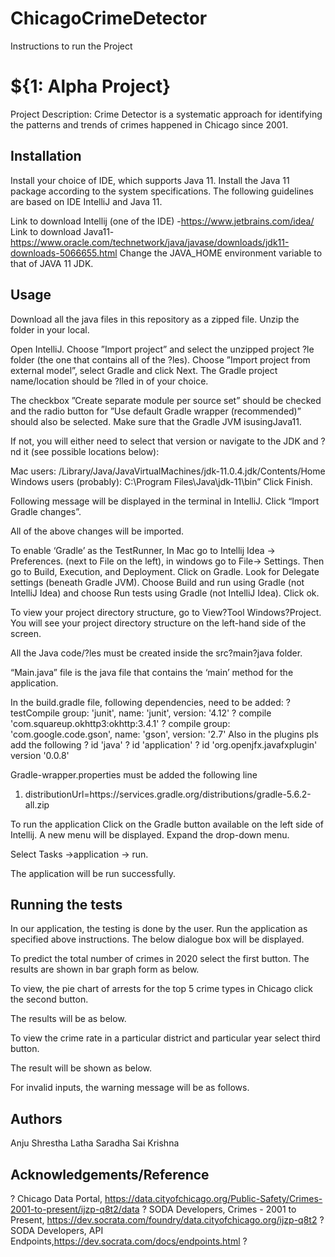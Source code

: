 # ChicagoCrimeDetector

Instructions to run the Project
# ${1: Alpha Project}
Project Description: Crime Detector is a systematic approach for identifying the patterns and trends of crimes happened in Chicago since 2001.

## Installation
Install your choice of IDE, which supports Java 11. Install the Java 11 package according to the system specifications. The following guidelines are based on IDE IntelliJ and Java 11.

Link to download Intellij (one of the IDE) -https://www.jetbrains.com/idea/
Link to download Java11- https://www.oracle.com/technetwork/java/javase/downloads/jdk11-downloads-5066655.html
Change the JAVA_HOME environment variable to that of JAVA 11 JDK.

## Usage
Download all the java files in this repository as a zipped file. Unzip the folder in your local.

Open IntelliJ. Choose ”Import project” and select the unzipped project ?le folder (the one that contains all of the ?les). 
Choose ”Import project from external model”, select Gradle and click Next. 
The Gradle project name/location should be ?lled in of your choice.

The checkbox ”Create separate module per source set” should be checked and the radio button for ”Use default Gradle wrapper (recommended)” should also be selected. Make sure that the Gradle JVM isusingJava11. 

If not, you will either need to select that version or navigate to the JDK and ?nd it (see possible locations below): 

Mac users: /Library/Java/JavaVirtualMachines/jdk-11.0.4.jdk/Contents/Home Windows users (probably): C:\Program Files\Java\jdk-11\bin” 
Click Finish.

Following message will be displayed in the terminal in IntelliJ. Click “Import Gradle changes”. 

All of the above changes will be imported.

To enable ‘Gradle’ as the TestRunner, In Mac go to Intellij Idea -> Preferences. (next to File on the left), in windows go to File-> Settings. Then go to Build, Execution, and Deployment. Click on Gradle. Look for Delegate settings (beneath Gradle JVM). Choose Build and run using Gradle (not IntelliJ Idea) and choose Run tests using Gradle (not IntelliJ Idea). Click ok. 

To view your project directory structure, go to View?Tool Windows?Project. You will see your project directory structure on the left-hand side of the screen.

 All the Java code/?les must be created inside the src?main?java folder.

“Main.java” file is the java file that contains the ‘main’ method for the application.

In the build.gradle file, following dependencies, need to be added:
? testCompile group: 'junit', name: 'junit', version: '4.12'
? compile 'com.squareup.okhttp3:okhttp:3.4.1'
? compile group: 'com.google.code.gson', name: 'gson', version: '2.7'
Also in the plugins pls add the following
? id 'java'
? id 'application'
? id 'org.openjfx.javafxplugin' version '0.0.8'

Gradle-wrapper.properties must be added the following line
1. distributionUrl=https\://services.gradle.org/distributions/gradle-5.6.2-all.zip

To run the application Click on the Gradle button available on the left side of Intellij. A new menu will be displayed. Expand the drop-down menu.

Select
Tasks ->application -> run.

The application will be run successfully.

## Running the tests

In our application, the testing is done by the user.
Run the application as specified above instructions.
The below dialogue box will be displayed.


To predict the total number of crimes in 2020 select the first button.
The results are shown in bar graph form as below.


To view, the pie chart of arrests for the top 5 crime types in Chicago click the second button.

The results will be as below.


To view the crime rate in a particular district and particular year select third button.


The result will be shown as below.

For invalid inputs, the warning message will be as follows.


## Authors

Anju Shrestha
Latha Saradha
Sai Krishna

## Acknowledgements/Reference
? Chicago Data Portal,
       https://data.cityofchicago.org/Public-Safety/Crimes-2001-to-present/ijzp-q8t2/data
? SODA Developers, Crimes - 2001 to Present, https://dev.socrata.com/foundry/data.cityofchicago.org/ijzp-q8t2
? SODA Developers, API Endpoints,https://dev.socrata.com/docs/endpoints.html 
? 



